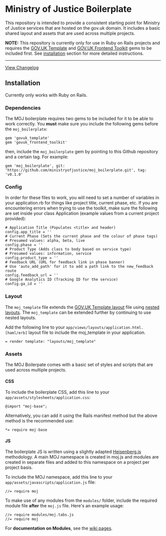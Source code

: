# Ministry of Justice Boilerplate

This repository is intended to provide a consistent starting point for Ministry of Justice services that are hosted on the gov.uk domain. It includes a basic shared layout and assets that are used across multiple projects.

**NOTE:** This repository is currently only for use in Ruby on Rails projects and requires the [GOV.UK Template](https://github.com/alphagov/govuk_template) and [GOV.UK Frontend Toolkit](https://github.com/alphagov/govuk_frontend_toolkit_gem) gems to be included first. See [installation](#installation) section for more detailed instructions.

------

[View Changelog](https://github.com/ministryofjustice/moj_boilerplate/blob/master/changelog.md)

## Installation

Currently only works with Ruby on Rails.

### Dependencies

The MOJ boilerplate requires two gems to be included for it to be able to work correctly. You **must** make sure you include the following gems before the `moj_boilerplate`:

    gem 'govuk_template'
    gem 'govuk_frontend_toolkit'

then, include the `moj_boilerplate` gem by pointing to this Github repository and a certain tag. For example:

    gem 'moj_boilerplate', git: 'https://github.com/ministryofjustice/moj_boilerplate.git', tag: 'v0.1.0'

### Config

In order for these files to work, you will need to set a number of variables in your application.rb for things like project title, current phase, etc. If you are encountering errors when trying to use the toolkit, make sure the following are set inside your class Application (example values from a current project provided):

    # Application Title (Populates <title> and header)
    config.app_title = ''
    # Current Phase (Sets the current phase and the colour of phase tags)
    # Presumed values: alpha, beta, live
    config.phase = ''
    # Product Type (Adds class to body based on service type)
    # Presumed values: information, service
    config.product_type = ''
    # Feedback URL (URL for feedback link in phase banner)
    # Use 'auto_add_path' for it to add a path link to the new_feedback route
    config.feedback_url = ''
    # Google Analytics ID (Tracking ID for the service)
    config.ga_id = ''

### Layout

The `moj_template` file extends the [GOV.UK Template layout](https://github.com/alphagov/govuk_template/blob/master/source/views/layouts/govuk_template.html.erb) file using [nested layouts](http://guides.rubyonrails.org/layouts_and_rendering.html#using-nested-layouts). The `moj_template` can be extended further by continuing to use nested layouts.

Add the following line to your `app/views/layouts/application.html.[haml/erb]` layout file to include the moj_template in your application.

    = render template: "layouts/moj_template"

### Assets

The MOJ Boilerpate comes with a basic set of styles and scripts that are used across multiple projects.

#### CSS

To include the boilerplate CSS, add this line to your `app/assets/stylesheets/application.css`:

    @import "moj-base";

Alternatively, you can add it using the Rails manifest method but the above method is the recommended use:

    *= require moj-base

#### JS

The boilerplate JS is written using a slightly adapted [Heisenberg.js](https://github.com/Heisenbergjs/heisenberg) methodology. A main MOJ namespace is created in moj.js and modules are created in separate files and added to this namespace on a project per project basis.

To include the MOJ namespace, add this line to your `app/assets/javascripts/application.js` file:

    //= require moj

To make use of any modules from the `modules/` folder, include the required module file **after** the `moj.js` file. Here's an example usage:

    //= require modules/moj.tabs.js
    //= require moj

For **documentation on Modules**, see the [wiki pages](https://github.com/ministryofjustice/moj_boilerplate/wiki).